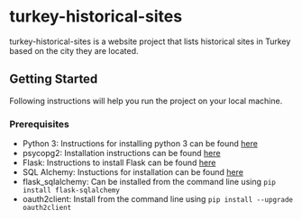 # turkey-historical-sites

turkey-historical-sites is a website project that lists historical sites in
Turkey based on the city they are located.

## Getting Started

Following instructions will help you run the project on your local machine.

### Prerequisites

- Python 3: Instructions for installing python 3 can be found [here](
  https://realpython.com/installing-python/)
- psycopg2: Installation instructions can be found [here](
  http://initd.org/psycopg/docs/install.html)
- Flask: Instructions to install Flask can be found [here](
  http://flask.pocoo.org/docs/1.0/installation/)
- SQL Alchemy: Instuctions for installation can be found [here](
  https://docs.sqlalchemy.org/en/13/intro.html#installation)
- flask_sqlalchemy: Can be installed from the command line using
  `pip install flask-sqlalchemy`
- oauth2client: Install from the command line using
  `pip install --upgrade oauth2client`